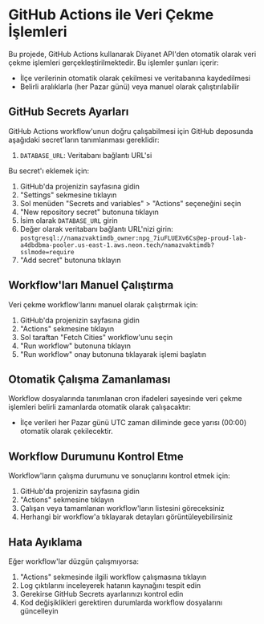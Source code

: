 # GitHub Actions ile Veri Çekme İşlemleri

Bu projede, GitHub Actions kullanarak Diyanet API'den otomatik olarak veri çekme işlemleri gerçekleştirilmektedir. Bu işlemler şunları içerir:

- İlçe verilerinin otomatik olarak çekilmesi ve veritabanına kaydedilmesi
- Belirli aralıklarla (her Pazar günü) veya manuel olarak çalıştırılabilir

## GitHub Secrets Ayarları

GitHub Actions workflow'unun doğru çalışabilmesi için GitHub deposunda aşağıdaki secret'ların tanımlanması gereklidir:

1. `DATABASE_URL`: Veritabanı bağlantı URL'si

Bu secret'ı eklemek için:

1. GitHub'da projenizin sayfasına gidin
2. "Settings" sekmesine tıklayın
3. Sol menüden "Secrets and variables" > "Actions" seçeneğini seçin
4. "New repository secret" butonuna tıklayın
5. İsim olarak `DATABASE_URL` girin
6. Değer olarak veritabanı bağlantı URL'nizi girin: 
   `postgresql://namazvaktimdb_owner:npg_7iuFLUEXv6Cs@ep-proud-lab-a4dbdbma-pooler.us-east-1.aws.neon.tech/namazvaktimdb?sslmode=require`
7. "Add secret" butonuna tıklayın

## Workflow'ları Manuel Çalıştırma

Veri çekme workflow'larını manuel olarak çalıştırmak için:

1. GitHub'da projenizin sayfasına gidin
2. "Actions" sekmesine tıklayın
3. Sol taraftan "Fetch Cities" workflow'unu seçin
4. "Run workflow" butonuna tıklayın
5. "Run workflow" onay butonuna tıklayarak işlemi başlatın

## Otomatik Çalışma Zamanlaması

Workflow dosyalarında tanımlanan cron ifadeleri sayesinde veri çekme işlemleri belirli zamanlarda otomatik olarak çalışacaktır:

- İlçe verileri her Pazar günü UTC zaman diliminde gece yarısı (00:00) otomatik olarak çekilecektir.

## Workflow Durumunu Kontrol Etme

Workflow'ların çalışma durumunu ve sonuçlarını kontrol etmek için:

1. GitHub'da projenizin sayfasına gidin
2. "Actions" sekmesine tıklayın
3. Çalışan veya tamamlanan workflow'ların listesini göreceksiniz
4. Herhangi bir workflow'a tıklayarak detayları görüntüleyebilirsiniz

## Hata Ayıklama

Eğer workflow'lar düzgün çalışmıyorsa:

1. "Actions" sekmesinde ilgili workflow çalışmasına tıklayın
2. Log çıktılarını inceleyerek hatanın kaynağını tespit edin
3. Gerekirse GitHub Secrets ayarlarınızı kontrol edin
4. Kod değişiklikleri gerektiren durumlarda workflow dosyalarını güncelleyin 